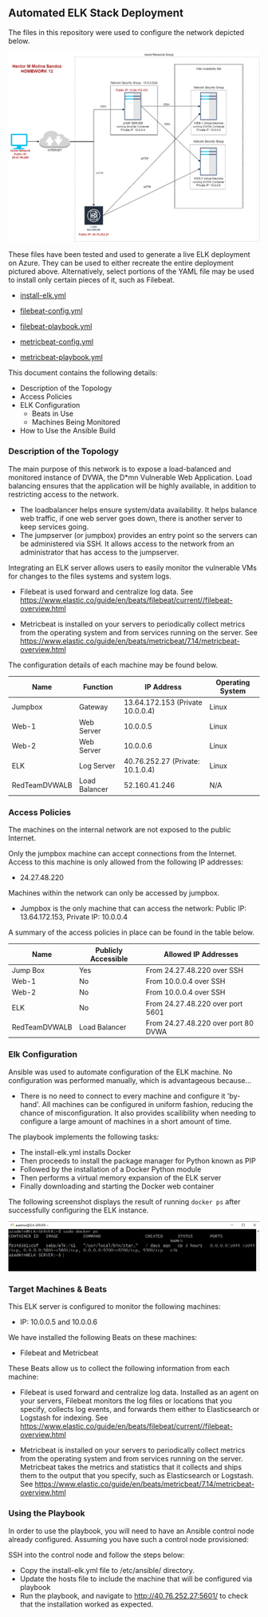 ## Automated ELK Stack Deployment

The files in this repository were used to configure the network depicted below.

![DIAGRAM](Diagrams/HW12-HMS-DIAGRAM.drawio.png)

These files have been tested and used to generate a live ELK deployment on Azure. They can be used to either recreate the entire deployment pictured above. Alternatively, select portions of the YAML file may be used to install only certain pieces of it, such as Filebeat.

- [install-elk.yml](Ansible/install-elk.yml)

- [filebeat-config.yml](Ansible/filebeat-config.yml)

- [filebeat-playbook.yml](Ansible/filebeat-playbook.yml)

- [metricbeat-config.yml](Ansible/metricbeat-config.yml)

- [metricbeat-playbook.yml](Ansible/metricbeat-playbook.yml)


This document contains the following details:
- Description of the Topology
- Access Policies
- ELK Configuration
  - Beats in Use
  - Machines Being Monitored
- How to Use the Ansible Build


### Description of the Topology

The main purpose of this network is to expose a load-balanced and monitored instance of DVWA, the D*mn Vulnerable Web Application. Load balancing ensures that the application will be highly available, in addition to restricting access to the network.

- The loadbalancer helps ensure system/data availability.  It helps balance web traffic, if one web server goes down, there is another server to keep services going.
- The jumpserver (or jumpbox) provides an entry point so the servers can be administered via SSH.  It allows access to the network from an administrator that has access to the jumpserver.

Integrating an ELK server allows users to easily monitor the vulnerable VMs for changes to the files systems and system logs.


- Filebeat is used forward and centralize log data.  See https://www.elastic.co/guide/en/beats/filebeat/current//filebeat-overview.html

- Metricbeat is installed on your servers to periodically collect metrics from the operating system and from services running on the server. See https://www.elastic.co/guide/en/beats/metricbeat/7.14/metricbeat-overview.html

The configuration details of each machine may be found below.


| Name     | Function | IP Address | Operating System |
|----------|----------|------------|------------------|
| Jumpbox | Gateway  | 13.64.172.153 (Private 10.0.0.4)   | Linux            |
| Web-1   | Web Server | 10.0.0.5 | Linux            |
| Web-2   | Web Server | 10.0.0.6 | Linux            |
| ELK   | Log Server | 40.76.252.27 (Private: 10.1.0.4) | Linux            |
| RedTeamDVWALB     | Load Balancer | 52.160.41.246 | N/A                 |

### Access Policies

The machines on the internal network are not exposed to the public Internet.

Only the jumpbox machine can accept connections from the Internet. Access to this machine is only allowed from the following IP addresses:
- 24.27.48.220

Machines within the network can only be accessed by jumpbox.

- Jumpbox is the only machine that can access the network: Public IP: 13.64.172.153, Private IP: 10.0.0.4


A summary of the access policies in place can be found in the table below.

| Name     | Publicly Accessible | Allowed IP Addresses |
|----------|---------------------|----------------------|
| Jump Box | Yes              | From 24.27.48.220 over SSH|
| Web-1    |No                     |From 10.0.0.4 over SSH|
| Web-2    |No                     |From 10.0.0.4 over SSH|
| ELK      |No                 | From 24.27.48.220 over port 5601|
RedTeamDVWALB     | Load Balancer | From 24.27.48.220 over port 80 DVWA 


### Elk Configuration

Ansible was used to automate configuration of the ELK machine. No configuration was performed manually, which is advantageous because...

- There is no need to connect to every machine and configure it 'by-hand'.  All machines can be configured in uniform fashion, reducing the chance of misconfiguration.  It also provides scailibility when needing to configure a large amount of machines in a short amount of time.

The playbook implements the following tasks:

- The install-elk.yml installs Docker
- Then proceeds to install the package manager for Python known as PIP
- Followed by the installation of a Docker Python module
- Then performs a virtual memory expansion of the ELK server
- Finally downloading and starting the Docker web container

The following screenshot displays the result of running `docker ps` after successfully configuring the ELK instance.

![Docker ps](Images/elk-docker-ps.png)

### Target Machines & Beats
This ELK server is configured to monitor the following machines:
- IP: 10.0.0.5 and 10.0.0.6

We have installed the following Beats on these machines:
- Filebeat and Metricbeat

These Beats allow us to collect the following information from each machine:

- Filebeat is used forward and centralize log data. Installed as an agent on your servers, Filebeat monitors the log files or locations that you specify, collects log events, and forwards them either to Elasticsearch or Logstash for indexing. See https://www.elastic.co/guide/en/beats/filebeat/current//filebeat-overview.html

- Metricbeat is installed on your servers to periodically collect metrics from the operating system and from services running on the server. Metricbeat takes the metrics and statistics that it collects and ships them to the output that you specify, such as Elasticsearch or Logstash. See https://www.elastic.co/guide/en/beats/metricbeat/7.14/metricbeat-overview.html


### Using the Playbook
In order to use the playbook, you will need to have an Ansible control node already configured. Assuming you have such a control node provisioned:

SSH into the control node and follow the steps below:
- Copy the install-elk.yml file to /etc/ansible/ directory.
- Update the hosts file to include the machine that will be configured via playbook
- Run the playbook, and navigate to http://40.76.252.27:5601/ to check that the installation worked as expected.
